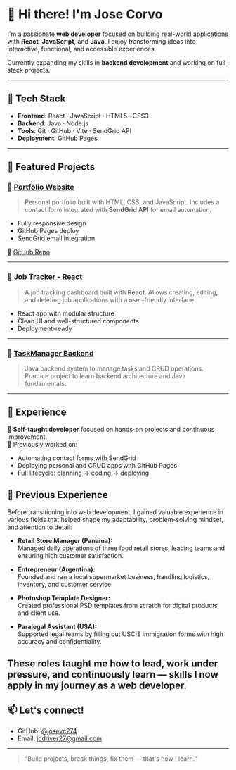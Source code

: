 # 👋 Hi there! I'm Jose Corvo

I'm a passionate **web developer** focused on building real-world applications with **React**, **JavaScript**, and **Java**. I enjoy transforming ideas into interactive, functional, and accessible experiences.

Currently expanding my skills in **backend development** and working on full-stack projects.

---

## 🧰 Tech Stack

- **Frontend**: React · JavaScript · HTML5 · CSS3
- **Backend**: Java · Node.js
- **Tools**: Git · GitHub · Vite · SendGrid API
- **Deployment**: GitHub Pages

---

## 🚀 Featured Projects

### 🔹 [Portfolio Website](https://josevc274.github.io/portfolio)
> Personal portfolio built with HTML, CSS, and JavaScript. Includes a contact form integrated with **SendGrid API** for email automation.

- Fully responsive design
- GitHub Pages deploy
- SendGrid email integration

🔗 [GitHub Repo](https://github.com/josevc274/portfolio)

---

### 🔹 [Job Tracker - React](https://github.com/josevc274/job-tracker-react)
> A job tracking dashboard built with **React**. Allows creating, editing, and deleting job applications with a user-friendly interface.

- React app with modular structure
- Clean UI and well-structured components
- Deployment-ready

---

### 🔹 [TaskManager Backend](https://github.com/josevc274/taskmanager-backend)
> Java backend system to manage tasks and CRUD operations. Practice project to learn backend architecture and Java fundamentals.

---

## 💼 Experience

🧪 **Self-taught developer** focused on hands-on projects and continuous improvement.  
🧠 Previously worked on:
- Automating contact forms with SendGrid
- Deploying personal and CRUD apps with GitHub Pages
- Full lifecycle: planning → coding → deploying

## 🧠 Previous Experience

Before transitioning into web development, I gained valuable experience in various fields that helped shape my adaptability, problem-solving mindset, and attention to detail:

- **Retail Store Manager (Panama):**  
  Managed daily operations of three food retail stores, leading teams and ensuring high customer satisfaction.

- **Entrepreneur (Argentina):**  
  Founded and ran a local supermarket business, handling logistics, inventory, and customer service.

- **Photoshop Template Designer:**  
  Created professional PSD templates from scratch for digital products and client use.

- **Paralegal Assistant (USA):**  
  Supported legal teams by filling out USCIS immigration forms with high accuracy and confidentiality.

These roles taught me how to lead, work under pressure, and continuously learn — skills I now apply in my journey as a web developer.
-

## 📫 Let's connect!

- GitHub: [@josevc274](https://github.com/josevc274)
- Email: [jcdriver27@gmail.com](mailto:jcdriver27@gmail.com)

---

> “Build projects, break things, fix them — that's how I learn.”


